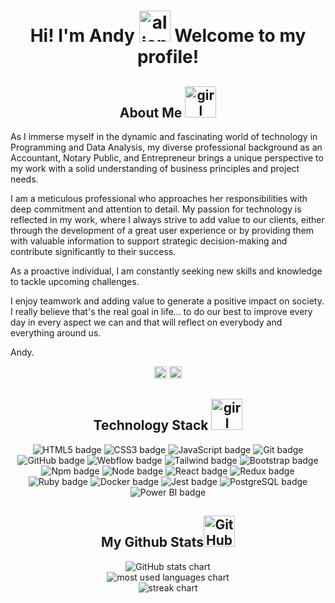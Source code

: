 <h1 align="center"> Hi! I'm Andy <img src="https://media.giphy.com/media/kReKcfrs1YoTmt2AQt/giphy.gif" alt="alien waving hi" width="50"/> Welcome to my profile! </h1>


<!--- About Me -->
<h2 align="center"> About Me <img src="https://media.giphy.com/media/4XXo8A7CIW1lZGgdhm/giphy.gif" alt="girl typing on computer" width="50"/> </h2>

As I immerse myself in the dynamic and fascinating world of technology in Programming and Data Analysis, my diverse professional background as an Accountant, Notary Public, and Entrepreneur brings a unique perspective to my work with a solid understanding of business principles and project needs.

I am a meticulous professional who approaches her responsibilities with deep commitment and attention to detail. My passion for technology is reflected in my work, where I always strive to add value to our clients, either through the development of a great user experience or by providing them with valuable information to support strategic decision-making and contribute significantly to their success.

As a proactive individual, I am constantly seeking new skills and knowledge to tackle upcoming challenges. 

I enjoy teamwork and adding value to generate a positive impact on society. I really believe that's the real goal in life... to do our best to improve every day in every aspect we can and that will reflect on everybody and everything around us. 

Andy.


<!--- Social Media Links -->
<div align="center">
  <a href="https://github.com/AndreaOliver"><img src="https://img.shields.io/badge/GitHub-%23121011.svg?style=plastic&logo=github&logoColor=white" alt="GitHub link" height="20"/></a> 
  <a href="https://www.linkedin.com/in/andrea--oliver"><img src="https://img.shields.io/badge/LinkedIn-%230077B5.svg?style=plastic&logo=linkedin&logoColor=white" alt="LinkedIn link" height="20"/></a>
</div>


<!--- Technology Stack -->
<h2 align="center">Technology Stack <img src="https://media.giphy.com/media/NgurY1o4z080Jfoyzw/giphy.gif" alt="girl typing on computer" width="50"/></h2>

<div align="center">
  <img src="https://img.shields.io/badge/HTML5-%23E34F26.svg?style=plastic&logo=html5&logoColor=white" alt="HTML5 badge"/>
  <img src="https://img.shields.io/badge/CSS3-%231572B6.svg?style=plastic&logo=css3&logoColor=white" alt="CSS3 badge"/>
  <img src="https://img.shields.io/badge/JavaScript-%23323330.svg?style=plastic&logo=javascript&logoColor=%23F7DF1E" alt="JavaScript badge"/>
  
  <img src="https://img.shields.io/badge/Git-%23F05033.svg?style=plastic&logo=git&logoColor=white" alt="Git badge"/>
  <img src="https://img.shields.io/badge/GitHub-%23121011.svg?style=plastic&logo=github&logoColor=white" alt="GitHub badge"/>
  
  <img src="https://img.shields.io/badge/Webflow-blue.svg?style=plastic&logo=webflow-css&logoColor=white" alt="Webflow badge"/>
  <img src="https://img.shields.io/badge/Tailwindcss-%2338B2AC.svg?style=plastic&logo=tailwind-css&logoColor=white" alt="Tailwind badge"/>
  <img src="https://img.shields.io/badge/Bootstrap-%23563D7C.svg?style=plastic&logo=bootstrap&logoColor=white" alt="Bootstrap badge"/>
  
  <img src="https://img.shields.io/badge/NPM-%23CB3837.svg?style=plastic&logo=npm&logoColor=white" alt="Npm badge"/>
  <img src="https://img.shields.io/badge/Node.js-6DA55F?style=plastic&logo=node.js&logoColor=white" alt="Node badge"/>

  <img src="https://img.shields.io/badge/React-%2320232a.svg?style=plastic&logo=react&logoColor=white" alt="React badge"/>
  <img src="https://img.shields.io/badge/Redux-%23593d88.svg?style=plastic&logo=redux&logoColor=white" alt="Redux badge"/>
  
  <img src="https://img.shields.io/badge/Ruby-%23CC342D.svg?style=plastic&logo=ruby&logoColor=white" alt="Ruby badge"/>
  <img src="https://img.shields.io/badge/docker-%230db7ed.svg?style=plastic&logo=docker&logoColor=white" alt="Docker badge"/>
  
  <img src="https://img.shields.io/badge/Jest-%23C21325?style=plastic&logo=Jest&logoColor=white" alt="Jest badge"/>
  
  <img src="https://img.shields.io/badge/postgreSQL-%23316192.svg?style=plastic&logo=postgresql&logoColor=white" alt="PostgreSQL badge"/>
  <img src="https://img.shields.io/badge/Power_BI-F2C811?style=plastic&logo=powerbi&logoColor=black" alt="Power BI badge"/>
  
</div>


<!--- GitHub Stats -->
<h2 align="center">
  My Github Stats<img src="https://media.giphy.com/media/KzJkzjggfGN5Py6nkT/giphy.gif" alt="GitHub logo" width="50" color="white">
</h2>

<div align="center">
  <img src = "https://github-readme-stats-andreaoliver.vercel.app/api?username=andreaoliver&count_private=true&show_icons=true&theme=tokyonight&hide=issues" alt="GitHub stats chart">
</div>

<div align="center"  >
  <img src = "https://github-readme-stats-andreaoliver.vercel.app/api/top-langs/?username=andreaoliver&count_private=true&theme=tokyonight" alt="most used languages chart">
</div>

<div align="center">
  <img src = "https://github-readme-streak-stats.herokuapp.com/?user=andreaoliver&count_private=true&theme=tokyonight" alt="streak chart">
</div>
